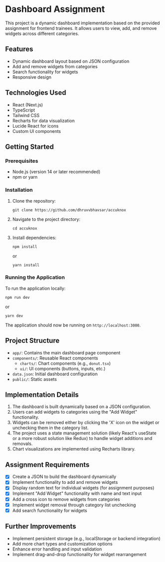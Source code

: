 # Dashboard Assignment

This project is a dynamic dashboard implementation based on the provided assignment for frontend trainees. It allows users to view, add, and remove widgets across different categories.

## Features

- Dynamic dashboard layout based on JSON configuration
- Add and remove widgets from categories
- Search functionality for widgets
- Responsive design

## Technologies Used

- React (Next.js)
- TypeScript
- Tailwind CSS
- Recharts for data visualization
- Lucide React for icons
- Custom UI components

## Getting Started

### Prerequisites

- Node.js (version 14 or later recommended)
- npm or yarn

### Installation

1. Clone the repository:
   ```
   git clone https://github.com/dhruvvbhavsar/accuknox
   ```

2. Navigate to the project directory:
   ```
   cd accuknox
   ```

3. Install dependencies:
   ```
   npm install
   ```
   or
   ```
   yarn install
   ```

### Running the Application

To run the application locally:

```
npm run dev
```
or
```
yarn dev
```

The application should now be running on `http://localhost:3000`.

## Project Structure

- `app/`: Contains the main dashboard page component
- `components/`: Reusable React components
  - `charts/`: Chart components (e.g., `donut.tsx`)
  - `ui/`: UI components (buttons, inputs, etc.)
- `data.json`: Initial dashboard configuration
- `public/`: Static assets

## Implementation Details

1. The dashboard is built dynamically based on a JSON configuration.
2. Users can add widgets to categories using the "Add Widget" functionality.
3. Widgets can be removed either by clicking the 'X' icon on the widget or unchecking them in the category list.
4. The project uses a state management solution (likely React's useState or a more robust solution like Redux) to handle widget additions and removals.
5. Chart visualizations are implemented using Recharts library.

## Assignment Requirements

- [x] Create a JSON to build the dashboard dynamically
- [x] Implement functionality to add and remove widgets
- [x] Display random text for individual widgets (for assignment purposes)
- [x] Implement "Add Widget" functionality with name and text input
- [x] Add a cross icon to remove widgets from categories
- [x] Implement widget removal through category list unchecking
- [x] Add search functionality for widgets

## Further Improvements

- Implement persistent storage (e.g., localStorage or backend integration)
- Add more chart types and customization options
- Enhance error handling and input validation
- Implement drag-and-drop functionality for widget rearrangement